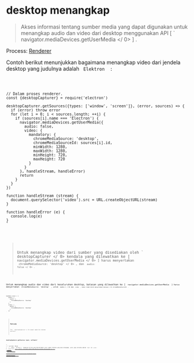 # desktop menangkap

> Akses informasi tentang sumber media yang dapat digunakan untuk menangkap audio dan video dari desktop menggunakan API [ ` navigator.mediaDevices.getUserMedia </ 0> ] .</p>
</blockquote>

<p>Process: <a href="../glossary.md#renderer-process">Renderer</a></p>

<p>Contoh berikut menunjukkan bagaimana menangkap video dari jendela desktop yang judulnya adalah <code> Elektron </ 0> :</p>

<pre><code class="javascript">// Dalam proses renderer.
const {desktopCapturer} = require('electron')

desktopCapturer.getSources({types: ['window', 'screen']}, (error, sources) => {
  if (error) throw error
  for (let i = 0; i < sources.length; ++i) {
    if (sources[i].name === 'Electron') {
      navigator.mediaDevices.getUserMedia({
        audio: false,
        video: {
          mandatory: {
            chromeMediaSource: 'desktop',
            chromeMediaSourceId: sources[i].id,
            minWidth: 1280,
            maxWidth: 1280,
            minHeight: 720,
            maxHeight: 720
          }
        }
      }, handleStream, handleError)
      return
    }
  }
})

function handleStream (stream) {
  document.querySelector('video').src = URL.createObjectURL(stream)
}

function handleError (e) {
  console.log(e)
}
`</pre> 
> 
> Untuk menangkap video dari sumber yang disediakan oleh ` desktopCapturer </ 0> kendala yang dilewatkan ke [ <code> navigator.mediaDevices.getUserMedia </ 0> ] harus menyertakan
 <code> chromeMediaSource: 'desktop' </ 0> , dan <code> audio: false </ 0> .</p>

<p>Untuk menangkap audio dan video dari keseluruhan desktop, batasan yang dilewatkan ke [ <code> navigator.mediaDevices.getUserMedia </ 0> ] harus menyertakan <code> chromeMediaSource: 'desktop' </ 0> , untuk <code> audio < / 0> dan <code> video </ 0> , namun tidak boleh menyertakan batasan < 0> chromeMediaSourceId </ 0> .</p>

<pre><code class="javascript">kendala const = {
   audio: {
     wajib: {
       chromeMediaSource: 'desktop'
     }
   },
   video: {
     wajib: {
       chromeMediaSource: 'desktop'
     }
   }}
`</pre> 
> 
> ## Metode
> 
> The ` desktopCapturer </ 0> modul memiliki metode berikut:</p>

<h3><code>desktopCapturer.getSources (opsi, callback)`</h3> 
> 
> * `pilihan` Objek 
>   * ` jenis </ 0>  String [] - Kumpulan String yang mencantumkan jenis sumber desktop yang akan ditangkap, jenis yang tersedia adalah <code> layar </ 0> dan <code> jendela </ 0> .</li>
<li><code> thumbnail ukuran</ 0>  <a href="structures/size.md"> Ukuran </ 1> (opsional) - Ukuran gambar thumbnail sumber media harus diskalakan. Defaultnya adalah <code> 150 </ 0> x <code> 150 </ 0> .</li>
</ul></li>
<li><code>callback` Fungsi 
>     *  error </ 0> Kesalahan</li>
<li><code> sumber </ 0>  <a href="structures/desktop-capturer-source.md"> DesktopCapturerSource [] </ 1></li>
</ul></li>
</ul>

<p>Mulai mengumpulkan informasi tentang semua sumber media desktop yang tersedia, dan panggil <code> callback (kesalahan, sumber) </ 0> setelah selesai.</p>

<p><code> sources </ 0> adalah array dari <a href="structures/desktop-capturer-source.md"><code> objek DesktopCapturerSource </ 1> 
, masing-masing <code> DesktopCapturerSource </ 0> mewakili layar atau jendela individual yang dapat ditangkap.</p>